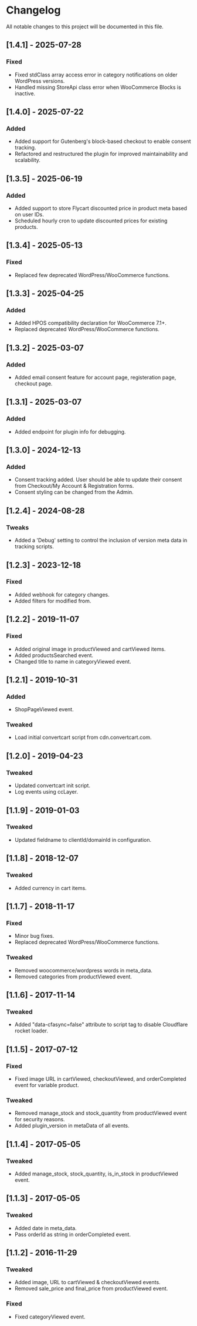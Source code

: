 # Changelog

All notable changes to this project will be documented in this file.

## [1.4.1] - 2025-07-28
### Fixed
- Fixed stdClass array access error in category notifications on older WordPress versions.
- Handled missing StoreApi class error when WooCommerce Blocks is inactive.

## [1.4.0] - 2025-07-22
### Added
- Added support for Gutenberg's block-based checkout to enable consent tracking.
- Refactored and restructured the plugin for improved maintainability and scalability.

## [1.3.5] - 2025-06-19
### Added
- Added support to store Flycart discounted price in product meta based on user IDs.
- Scheduled hourly cron to update discounted prices for existing products.

## [1.3.4] - 2025-05-13
### Fixed
- Replaced few deprecated WordPress/WooCommerce functions.

## [1.3.3] - 2025-04-25
### Added
- Added HPOS compatibility declaration for WooCommerce 7.1+.
- Replaced deprecated WordPress/WooCommerce functions.

## [1.3.2] - 2025-03-07
### Added
- Added email consent feature for account page, registeration page, checkout page.

## [1.3.1] - 2025-03-07
### Added
- Added endpoint for plugin info for debugging.

## [1.3.0] - 2024-12-13
### Added
- Consent tracking added. User should be able to update their consent from Checkout/My Account & Registration forms.
- Consent styling can be changed from the Admin.

## [1.2.4] - 2024-08-28
### Tweaks
- Added a 'Debug' setting to control the inclusion of version meta data in tracking scripts.

## [1.2.3] - 2023-12-18
### Fixed
- Added webhook for category changes.
- Added filters for modified from.

## [1.2.2] - 2019-11-07
### Fixed
- Added original image in productViewed and cartViewed items.
- Added productsSearched event.
- Changed title to name in categoryViewed event.

## [1.2.1] - 2019-10-31
### Added
- ShopPageViewed event.

### Tweaked
- Load initial convertcart script from cdn.convertcart.com.

## [1.2.0] - 2019-04-23
### Tweaked
- Updated convertcart init script.
- Log events using ccLayer.

## [1.1.9] - 2019-01-03
### Tweaked
- Updated fieldname to clientId/domainId in configuration.

## [1.1.8] - 2018-12-07
### Tweaked
- Added currency in cart items.

## [1.1.7] - 2018-11-17
### Fixed
- Minor bug fixes.
- Replaced deprecated WordPress/WooCommerce functions.

### Tweaked
- Removed woocommerce/wordpress words in meta_data.
- Removed categories from productViewed event.

## [1.1.6] - 2017-11-14
### Tweaked
- Added "data-cfasync=false" attribute to script tag to disable Cloudflare rocket loader.

## [1.1.5] - 2017-07-12
### Fixed
- Fixed image URL in cartViewed, checkoutViewed, and orderCompleted event for variable product.

### Tweaked
- Removed manage_stock and stock_quantity from productViewed event for security reasons.
- Added plugin_version in metaData of all events.

## [1.1.4] - 2017-05-05
### Tweaked
- Added manage_stock, stock_quantity, is_in_stock in productViewed event.

## [1.1.3] - 2017-05-05
### Tweaked
- Added date in meta_data.
- Pass orderId as string in orderCompleted event.

## [1.1.2] - 2016-11-29
### Tweaked
- Added image, URL to cartViewed & checkoutViewed events.
- Removed sale_price and final_price from productViewed event.

### Fixed
- Fixed categoryViewed event.
